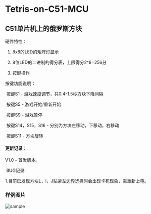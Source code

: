 # Tetris-on-C51-MCU

## C51单片机上的俄罗斯方块

硬件特性：

1. 8x8的LED的矩阵灯显示

2. 8位LED的二进制的得分表，上限得分2^8=256分

3. 按键操作

按键功能说明：

​			按键S1 - 游戏速度调节，共0.4-1.5秒方块下降间隔

​			按键S5 - 游戏开始/重新开始

​			按键S9 - 游戏暂停

​			按键S14，S15，S16 - 分别为方块左移动，下移动，右移动

​			按键S11 - 方块旋转

#### 更新记录：

V1.0 - 首发版本。

​	BUG记录:

​					1.目前已发现方块L，I，J贴紧左边界选择时会出现卡死现象，需重新上电。

### 样例图片

![sample](https://github.com/qinikat/Tetris-on-C51-MCU/blob/master/Sample_Picture/sample.png)
